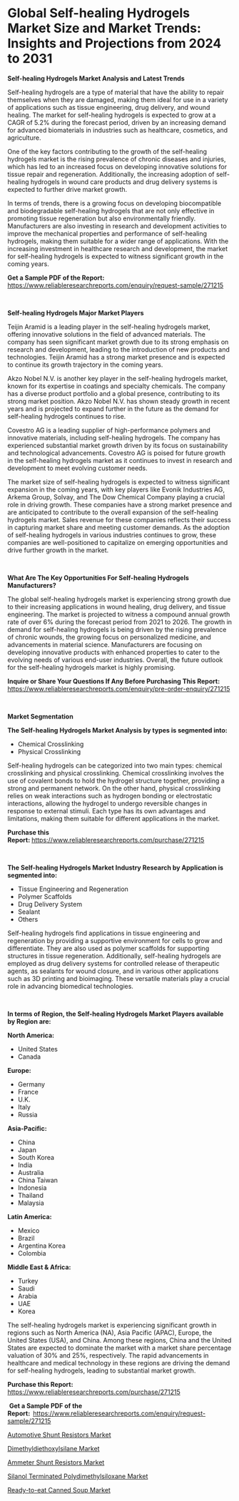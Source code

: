 <p><h1>Global Self-healing Hydrogels Market Size and Market Trends: Insights and Projections from 2024 to 2031</h1></p><p><strong>Self-healing Hydrogels Market Analysis and Latest Trends</strong></p>
<p><p>Self-healing hydrogels are a type of material that have the ability to repair themselves when they are damaged, making them ideal for use in a variety of applications such as tissue engineering, drug delivery, and wound healing. The market for self-healing hydrogels is expected to grow at a CAGR of 5.2% during the forecast period, driven by an increasing demand for advanced biomaterials in industries such as healthcare, cosmetics, and agriculture.</p><p>One of the key factors contributing to the growth of the self-healing hydrogels market is the rising prevalence of chronic diseases and injuries, which has led to an increased focus on developing innovative solutions for tissue repair and regeneration. Additionally, the increasing adoption of self-healing hydrogels in wound care products and drug delivery systems is expected to further drive market growth.</p><p>In terms of trends, there is a growing focus on developing biocompatible and biodegradable self-healing hydrogels that are not only effective in promoting tissue regeneration but also environmentally friendly. Manufacturers are also investing in research and development activities to improve the mechanical properties and performance of self-healing hydrogels, making them suitable for a wider range of applications. With the increasing investment in healthcare research and development, the market for self-healing hydrogels is expected to witness significant growth in the coming years.</p></p>
<p><strong>Get a Sample PDF of the Report:&nbsp;</strong> <a href="https://www.reliableresearchreports.com/enquiry/request-sample/271215">https://www.reliableresearchreports.com/enquiry/request-sample/271215</a></p>
<p>&nbsp;</p>
<p><strong>Self-healing Hydrogels Major Market Players</strong></p>
<p><p>Teijin Aramid is a leading player in the self-healing hydrogels market, offering innovative solutions in the field of advanced materials. The company has seen significant market growth due to its strong emphasis on research and development, leading to the introduction of new products and technologies. Teijin Aramid has a strong market presence and is expected to continue its growth trajectory in the coming years.</p><p>Akzo Nobel N.V. is another key player in the self-healing hydrogels market, known for its expertise in coatings and specialty chemicals. The company has a diverse product portfolio and a global presence, contributing to its strong market position. Akzo Nobel N.V. has shown steady growth in recent years and is projected to expand further in the future as the demand for self-healing hydrogels continues to rise.</p><p>Covestro AG is a leading supplier of high-performance polymers and innovative materials, including self-healing hydrogels. The company has experienced substantial market growth driven by its focus on sustainability and technological advancements. Covestro AG is poised for future growth in the self-healing hydrogels market as it continues to invest in research and development to meet evolving customer needs.</p><p>The market size of self-healing hydrogels is expected to witness significant expansion in the coming years, with key players like Evonik Industries AG, Arkema Group, Solvay, and The Dow Chemical Company playing a crucial role in driving growth. These companies have a strong market presence and are anticipated to contribute to the overall expansion of the self-healing hydrogels market. Sales revenue for these companies reflects their success in capturing market share and meeting customer demands. As the adoption of self-healing hydrogels in various industries continues to grow, these companies are well-positioned to capitalize on emerging opportunities and drive further growth in the market.</p></p>
<p>&nbsp;</p>
<p><strong>What Are The Key Opportunities For Self-healing Hydrogels Manufacturers?</strong></p>
<p><p>The global self-healing hydrogels market is experiencing strong growth due to their increasing applications in wound healing, drug delivery, and tissue engineering. The market is projected to witness a compound annual growth rate of over 6% during the forecast period from 2021 to 2026. The growth in demand for self-healing hydrogels is being driven by the rising prevalence of chronic wounds, the growing focus on personalized medicine, and advancements in material science. Manufacturers are focusing on developing innovative products with enhanced properties to cater to the evolving needs of various end-user industries. Overall, the future outlook for the self-healing hydrogels market is highly promising.</p></p>
<p><strong>Inquire or Share Your Questions If Any Before Purchasing This Report:</strong> <a href="https://www.reliableresearchreports.com/enquiry/pre-order-enquiry/271215">https://www.reliableresearchreports.com/enquiry/pre-order-enquiry/271215</a></p>
<p>&nbsp;</p>
<p><strong>Market Segmentation</strong></p>
<p><strong>The Self-healing Hydrogels Market Analysis by types is segmented into:</strong></p>
<p><ul><li>Chemical Crosslinking</li><li>Physical Crosslinking</li></ul></p>
<p><p>Self-healing hydrogels can be categorized into two main types: chemical crosslinking and physical crosslinking. Chemical crosslinking involves the use of covalent bonds to hold the hydrogel structure together, providing a strong and permanent network. On the other hand, physical crosslinking relies on weak interactions such as hydrogen bonding or electrostatic interactions, allowing the hydrogel to undergo reversible changes in response to external stimuli. Each type has its own advantages and limitations, making them suitable for different applications in the market.</p></p>
<p><strong>Purchase this Report:&nbsp;</strong><a href="https://www.reliableresearchreports.com/purchase/271215">https://www.reliableresearchreports.com/purchase/271215</a></p>
<p>&nbsp;</p>
<p><strong>The Self-healing Hydrogels Market Industry Research by Application is segmented into:</strong></p>
<p><ul><li>Tissue Engineering and Regeneration</li><li>Polymer Scaffolds</li><li>Drug Delivery System</li><li>Sealant</li><li>Others</li></ul></p>
<p><p>Self-healing hydrogels find applications in tissue engineering and regeneration by providing a supportive environment for cells to grow and differentiate. They are also used as polymer scaffolds for supporting structures in tissue regeneration. Additionally, self-healing hydrogels are employed as drug delivery systems for controlled release of therapeutic agents, as sealants for wound closure, and in various other applications such as 3D printing and bioimaging. These versatile materials play a crucial role in advancing biomedical technologies.</p></p>
<p>&nbsp;</p>
<p><strong>In terms of Region, the Self-healing Hydrogels Market Players available by Region are:</strong></p>
<p>
    <p> <strong> North America: </strong>
        <ul>
            <li>United States</li>
            <li>Canada</li>
        </ul>
        </p> 
    <p> <strong> Europe: </strong>
        <ul>
            <li>Germany</li>
            <li>France</li>
            <li>U.K.</li>
            <li>Italy</li>
            <li>Russia</li>
        </ul>
        </p> 
    <p> <strong> Asia-Pacific: </strong>
        <ul>
            <li>China</li>
            <li>Japan</li>
            <li>South Korea</li>
            <li>India</li>
            <li>Australia</li>
            <li>China Taiwan</li>
            <li>Indonesia</li>
            <li>Thailand</li>
            <li>Malaysia</li>
        </ul>
        </p> 
    <p> <strong> Latin America: </strong>
        <ul>
            <li>Mexico</li>
            <li>Brazil</li>
            <li>Argentina Korea</li>
            <li>Colombia</li>
        </ul>
        </p> 
    <p> <strong> Middle East & Africa: </strong>
        <ul>
            <li>Turkey</li>
            <li>Saudi</li>
            <li>Arabia</li>
            <li>UAE</li>
            <li>Korea</li>
        </ul>
    </p>
    </p>
<p><p>The self-healing hydrogels market is experiencing significant growth in regions such as North America (NA), Asia Pacific (APAC), Europe, the United States (USA), and China. Among these regions, China and the United States are expected to dominate the market with a market share percentage valuation of 30% and 25%, respectively. The rapid advancements in healthcare and medical technology in these regions are driving the demand for self-healing hydrogels, leading to substantial market growth.</p></p>
<p><strong>Purchase this Report: </strong><a href="https://www.reliableresearchreports.com/purchase/271215">https://www.reliableresearchreports.com/purchase/271215</a></p>
<p>&nbsp;<strong>Get a Sample PDF of the Report:&nbsp;&nbsp;</strong><a href="https://www.reliableresearchreports.com/enquiry/request-sample/271215">https://www.reliableresearchreports.com/enquiry/request-sample/271215</a></p>
<p><strong></strong></p>
<p><p><a href="https://view.publitas.com/reportprime-1/automotive-shunt-resistors-market-research-report-reveals-the-latest-trends-and-opportunities-of-this-market-for-period-from-2024-2031/">Automotive Shunt Resistors Market</a></p><p><a href="https://cute-banjo-8ca.notion.site/Dimethyldiethoxylsilane-Market-Research-Report-Reveals-The-Latest-Trends-And-Opportunities-of-this-M-f7d2f61ace5647d4bb1d74639c74ea5d">Dimethyldiethoxylsilane Market</a></p><p><a href="https://view.publitas.com/reportprime-1/ammeter-shunt-resistors-market-size-furnishes-valuable-information-encompassing-market-share-market-trends-and-projections-spanning-from-2024-to-2031/">Ammeter Shunt Resistors Market</a></p><p><a href="https://unruly-ladybug-44b.notion.site/Global-Silanol-Terminated-Polydimethylsiloxane-Market-by-Types-Applications-and-Major-Players-wit-0eed1b35df954c92bc401c639ce918ca">Silanol Terminated Polydimethylsiloxane Market</a></p><p><a href="https://github.com/Sherrillcrooksxa8i18ucf2m/Market-Research-Report-List-1/blob/main/ready-to-eat-canned-soup-market.md">Ready-to-eat Canned Soup Market</a></p></p>